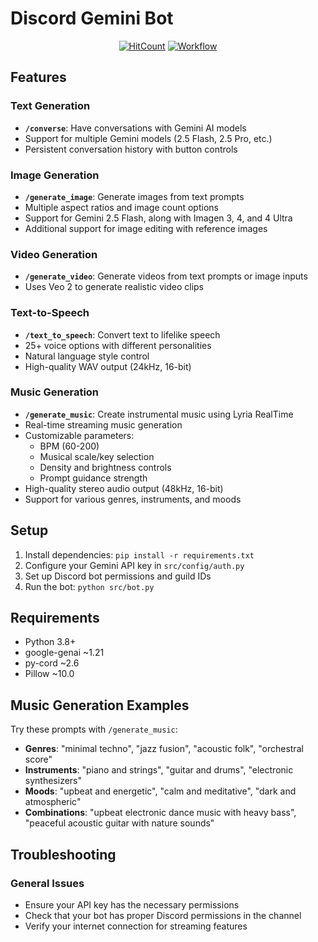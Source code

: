 # Discord Gemini Bot

<div align="center">

[![HitCount](https://hits.dwyl.com/jdmsharpe/discord-gemini.svg?style=flat-square&show=unique)](http://hits.dwyl.com/jdmsharpe/discord-gemini)
<a href="https://hub.docker.com/r/jsgreen152/discord-gemini" target="_blank" rel="noopener noreferrer">![Workflow](https://github.com/jdmsharpe/discord-gemini/actions/workflows/main.yml/badge.svg)</a>
  
</div>

## Features

### Text Generation
- **`/converse`**: Have conversations with Gemini AI models
- Support for multiple Gemini models (2.5 Flash, 2.5 Pro, etc.)
- Persistent conversation history with button controls

### Image Generation
- **`/generate_image`**: Generate images from text prompts
- Multiple aspect ratios and image count options
- Support for Gemini 2.5 Flash, along with Imagen 3, 4, and 4 Ultra
- Additional support for image editing with reference images

### Video Generation  
- **`/generate_video`**: Generate videos from text prompts or image inputs
- Uses Veo 2 to generate realistic video clips

### Text-to-Speech
- **`/text_to_speech`**: Convert text to lifelike speech
- 25+ voice options with different personalities
- Natural language style control
- High-quality WAV output (24kHz, 16-bit)

### Music Generation
- **`/generate_music`**: Create instrumental music using Lyria RealTime
- Real-time streaming music generation
- Customizable parameters:
  - BPM (60-200)
  - Musical scale/key selection
  - Density and brightness controls
  - Prompt guidance strength
- High-quality stereo audio output (48kHz, 16-bit)
- Support for various genres, instruments, and moods

## Setup

1. Install dependencies: `pip install -r requirements.txt`
2. Configure your Gemini API key in `src/config/auth.py`
3. Set up Discord bot permissions and guild IDs
4. Run the bot: `python src/bot.py`

## Requirements

- Python 3.8+
- google-genai ~1.21
- py-cord ~2.6  
- Pillow ~10.0

## Music Generation Examples

Try these prompts with `/generate_music`:

- **Genres**: "minimal techno", "jazz fusion", "acoustic folk", "orchestral score"
- **Instruments**: "piano and strings", "guitar and drums", "electronic synthesizers"
- **Moods**: "upbeat and energetic", "calm and meditative", "dark and atmospheric"
- **Combinations**: "upbeat electronic dance music with heavy bass", "peaceful acoustic guitar with nature sounds"

## Troubleshooting

### General Issues
- Ensure your API key has the necessary permissions
- Check that your bot has proper Discord permissions in the channel
- Verify your internet connection for streaming features
